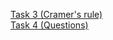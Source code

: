 [Task 3 (Cramer's rule)](http://codepen.io/BukirevaLiudmila/pen/bqbrwa)<br/>
[Task 4 (Questions)](https://docs.google.com/presentation/d/1v3R9Or7AtGL4E32uFZ1mHUhDAJxEviVnnqsmauK5Dk4/edit?usp=sharing)
